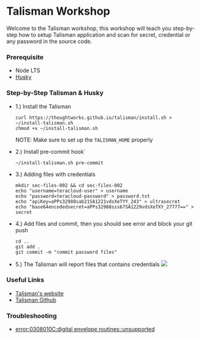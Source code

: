 # Talisman Workshop

Welcome to the Talisman workshop, this workshop will teach you step-by-step how to setup Talisman application
and scan for secret, credential or any password in the source code.

### Prerequisite

- Node LTS
- [Husky](https://typicode.github.io/husky/getting-started.html#automatic-recommended)

### Step-by-Step Talisman & Husky

- 1.) Install the Talisman
  ```shell
  curl https://thoughtworks.github.io/talisman/install.sh > ~/install-talisman.sh 
  chmod +x ~/install-talisman.sh
  ```
  NOTE: Make sure to set up the `TALISMAN_HOME` properly


- 2.) Install pre-commit hook`
  ```shell
  ~/install-talisman.sh pre-commit
  ```

- 3.) Adding files with credentials
  ```shell
  mkdir sec-files-002 && cd sec-files-002 
  echo "username=teracloud-user" > username
  echo "password=teracloud-password" > password.txt
  echo "apiKey=aPPs32988sab21SA1221vdsXeTYY_243" > ultrasecret
  echo "base64encodedsecret=aPPs32988sss67SA1229vdsXeTXY_27777==" > secret
  ```

- 4.) Add files and commit, then you should see error and block your git push
  ```shell
  cd ..
  git add .
  git commit -m "commit password files"
  ```

- 5.) The Talisman will report files that contains credentials
  ![](/Users/worasitdaimongkol/Repositories/NTC/application-security-101/images/001-talisman.png)

### Useful Links

- [Talisman's website](https://thoughtworks.github.io/talisman/)
- [Talisman Github](https://github.com/thoughtworks/talisman)

### Troubleshooting

- [error:0308010C:digital envelope routines::unsupported](https://stackoverflow.com/questions/69692842/error-message-error0308010cdigital-envelope-routinesunsupported)
